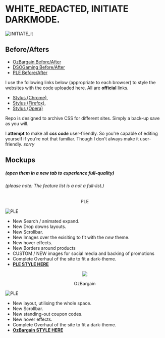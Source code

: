 # WHITE_REDACTED, INITIATE DARKMODE.
![INITIATE_it](https://i.imgur.com/1rFKCCM.jpg "Dark_Mode_Activated.")

## Before/Afters
* [OzBargain Before/After](https://i.imgur.com/iUoN5WR.png)
* [DSOGaming Before/After](https://i.imgur.com/p4R6hSi.png)
* [PLE Before/After](https://i.imgur.com/JUGC4PQ.png)


I use the following links below (appropriate to each browser) to style the websites with the code uploaded here. All are **official** links.
* [Stylus (Chrome)](https://chrome.google.com/webstore/detail/stylus/clngdbkpkpeebahjckkjfobafhncgmne?hl=en), 
* [Stylus (Firefox)](https://addons.mozilla.org/en-US/firefox/addon/styl-us/), 
* [Stylus (Opera)](https://addons.opera.com/en/extensions/details/stylus/)



Repo is designed to archive CSS for different sites. Simply a back-up save as you will.

I **attempt** to make all ***css code*** user-friendly. So you're capable of editing yourself if you're not that familiar. Though I don't always make it user-friendly. *sorry*


## Mockups
##### (open them in a new tab to experience full-quality)
###### (please note: The feature list is a not a full-list.)

<p align="center">PLE</p>

![PLE](https://i.imgur.com/JEXitEO.jpg "PLE_Dark_Mode_Activated.")

* New Search / animated expand.
* New Drop downs layouts.
* New Scrollbar.
* New Images over the exisiting to fit with the *new* theme.
* New hover effects. 
* New Borders around products
* CUSTOM / NEW images for social media and backing of promotions
* Complete Overhaul of the site to fit a dark-theme.
* **[PLE STYLE HERE](https://github.com/peepoboi/cssplayground/blob/master/ple.css)**

<p align="center">
  <img src="https://i.imgur.com/ZXVPFHN.png">
</p>


<p align="center">OzBargain</p>

![PLE](https://i.imgur.com/RsUWswY.jpg "OzBargain_Dark_Mode_Activated.")

* New layout, utilising the whole space.
* New Scrollbar.
* New standing-out coupon codes.
* New hover effects. 
* Complete Overhaul of the site to fit a dark-theme.
* **[OzBargain STYLE HERE](https://github.com/peepoboi/cssplayground/blob/master/OZBargain.css)**
